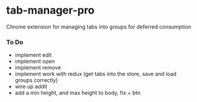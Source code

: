 # tab-manager-pro
Chrome extension for managing tabs into groups for deferred consumption

### To Do ###
- implement edit
- implement open
- implement remove
- implement work with redux (get tabs into the store, save and load groups correctly)
- wire up addit
- add a min height, and max height to body, fix + btn 